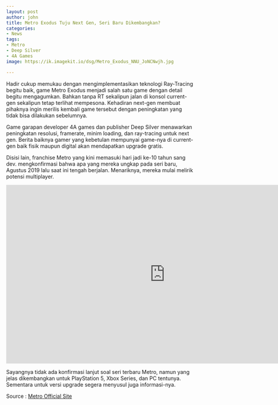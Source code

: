 ```yaml
---
layout: post
author: john
title: Metro Exodus Tuju Next Gen, Seri Baru Dikembangkan?
categories:
- News
tags:
- Metro
- Deep Silver
- 4A Games
image: https://ik.imagekit.io/dsg/Metro_Exodus_NNU_JoNCNwjh.jpg

---
```

Hadir cukup memukau dengan mengimplementasikan teknologi Ray-Tracing begitu baik, game Metro Exodus menjadi salah satu game dengan detail begitu mengagumkan. Bahkan tanpa RT sekalipun jalan di konsol current-gen sekalipun tetap terlihat mempesona. Kehadiran next-gen membuat pihaknya ingin merilis kembali game tersebut dengan peningkatan yang tidak bisa dilakukan sebelumnya.

Game garapan developer 4A games dan publisher Deep Silver menawarkan peningkatan resolusi, framerate, minim loading, dan ray-tracing untuk next gen. Berita baiknya gamer yang kebetulan mempunyai game-nya di current-gen baik fisik maupun digital akan mendapatkan upgrade gratis.

Disisi lain, franchise Metro yang kini memasuki hari jadi ke-10 tahun sang dev. mengkonfirmasi bahwa apa yang mereka ungkap pada seri baru, Agustus 2019 lalu saat ini tengah berjalan. Menariknya, mereka mulai melirik potensi multiplayer.

<div class="embed-container"><iframe width="853" height="480" src="https://www.youtube.com/embed/4DB9JA1OgiQ" frameborder="0" allow="accelerometer; autoplay; clipboard-write; encrypted-media; gyroscope; picture-in-picture" allowfullscreen></iframe></div>

Sayangnya tidak ada konfirmasi lanjut soal seri terbaru Metro, namun yang jelas dikembangkan untuk PlayStation 5, Xbox Series, dan PC tentunya. Sementara untuk versi upgrade segera menyusul juga informasi-nya.

Source : [Metro Official Site](https://www.4a-games.com.mt/4a-dna/2020/11/17/metro-10th-anniversary-studio-update)